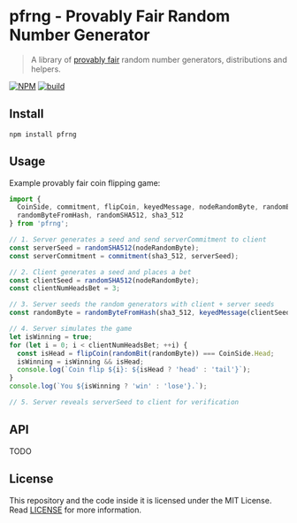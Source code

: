 # pfrng - Provably Fair Random Number Generator

> A library of [provably fair](https://en.wikipedia.org/wiki/Provably_fair_algorithm) random number generators, distributions and helpers.

[![NPM](https://img.shields.io/npm/v/pfrng.svg)](https://www.npmjs.com/package/pfrng) [![build](https://github.com/andykswong/pfrng/actions/workflows/build.yaml/badge.svg)](https://github.com/andykswong/pfrng/actions/workflows/build.yaml)

## Install
```shell
npm install pfrng
```

## Usage
Example provably fair coin flipping game:
```js
import {
  CoinSide, commitment, flipCoin, keyedMessage, nodeRandomByte, randomBit,
  randomByteFromHash, randomSHA512, sha3_512
} from 'pfrng';

// 1. Server generates a seed and send serverCommitment to client
const serverSeed = randomSHA512(nodeRandomByte);
const serverCommitment = commitment(sha3_512, serverSeed);

// 2. Client generates a seed and places a bet
const clientSeed = randomSHA512(nodeRandomByte);
const clientNumHeadsBet = 3;

// 3. Server seeds the random generators with client + server seeds
const randomByte = randomByteFromHash(sha3_512, keyedMessage(clientSeed, serverSeed));

// 4. Server simulates the game
let isWinning = true;
for (let i = 0; i < clientNumHeadsBet; ++i) {
  const isHead = flipCoin(randomBit(randomByte)) === CoinSide.Head;
  isWinning = isWinning && isHead;
  console.log(`Coin flip ${i}: ${isHead ? 'head' : 'tail'}`);
}
console.log(`You ${isWinning ? 'win' : 'lose'}.`);

// 5. Server reveals serverSeed to client for verification
```

## API
TODO

## License
This repository and the code inside it is licensed under the MIT License. Read [LICENSE](./LICENSE) for more information.
